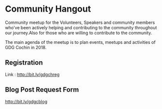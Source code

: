 # Community Hangout
Community meetup for the Volunteers, Speakers and community members who've been actively helping and contributing to the community throughout our journey.Also for those who are willing to contribute to the community.

The main agenda of the meetup is to plan events, meetups and activities of GDG Cochin in 2018.

## Registration
Link : http://bit.ly/gdgchreg

## Blog Post Request Form
http://bit.ly/gdgcblog
